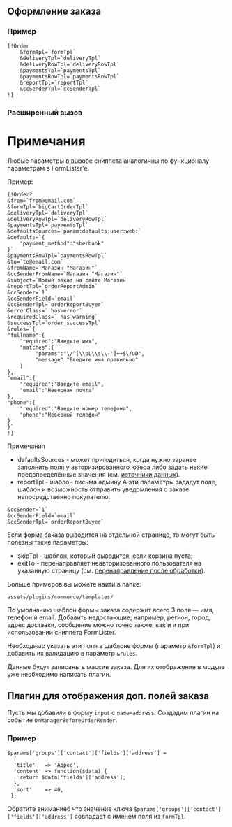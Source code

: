 ## Оформление заказа ##

### Пример ###
```
[!Order
    &formTpl=`formTpl`
    &deliveryTpl=`deliveryTpl`
    &deliveryRowTpl=`deliveryRowTpl`
    &paymentsTpl=`paymentsTpl`
    &paymentsRowTpl=`paymentsRowTpl`
    &reportTpl=`reportTpl`
    &ccSenderTpl=`ccSenderTpl`
!]
```
### Расширенный вызов
# Примечания #
Любые параметры в вызове сниппета аналогичны по функционалу параметрам в FormLister'е.

Пример:

```
[!Order?
&from=`from@email.com`
&formTpl=`bigCartOrderTpl`
&deliveryTpl=`deliveryTpl`
&deliveryRowTpl=`deliveryRowTpl`
&paymentsTpl=`paymentsTpl`
&defaultsSources=`param:defaults;user:web:`
&defaults=`{
    "payment_method":"sberbank"
}`
&paymentsRowTpl=`paymentsRowTpl`
&to=`to@email.com`
&fromName=`Магазин "Магазин"`
&ccSenderFromName=`Магазин "Магазин"`					
&subject=`Новый заказ на сайте Магазин`
&reportTpl=`orderReportAdmin`
&ccSender=`1`
&ccSenderField=`email`
&ccSenderTpl=`orderReportBuyer`
&errorClass=` has-error`
&requiredClass=` has-warning`
&successTpl=`order_successTpl`
&rules=`{
"fullname":{
    "required":"Введите имя",
    "matches":{
         "params":"\/^[\\pL\\s\\-']++$\/uD",
         "message":"Введите имя правильно"
    }
},
"email":{
    "required":"Введите email",
    "email":"Неверная почта"
},
"phone":{
    "required":"Введите номер телефона",
    "phone":"Неверный телефон"
}
}`
!]
```
Примечания

* defaultsSources - может пригодиться, когда нужно заранее заполнить поля у авторизированного юзера либо задать некие предопределённые значения (см. [источники данных](https://docs.evo.im/04_extras/formlister/020_parametry.html)).
* reportTpl - шаблон письма админу
А эти параметры зададут поле, шаблон и возможность отправить уведомления о заказе непосредственно покупателю.
```
&ccSender=`1`
&ccSenderField=`email`
&ccSenderTpl=`orderReportBuyer`
```
Если форма заказа выводится на отдельной странице, то могут быть полезны такие параметры:
* skipTpl - шаблон, который выводится, если корзина пуста;
* exitTo - перенаправляет неавторизованного пользователя на указанную страницу (см. [перенаправление после обработки](https://docs.evo.im/04_extras/formlister/020_parametry.html)).

Больше примеров вы можете найти в папке:
```
assets/plugins/commerce/templates/
```

По умолчанию шаблон формы заказа содержит всего 3 поля — имя, телефон и email. Добавить недостающие, например, регион, город, адрес доставки, сообщение можно точно также, как и и при использовании сниппета FormLister.

Необходимо указать эти поля в шаблоне формы (параметр `&formTpl`) и добавить их валидацию в параметр `&rules`.

Данные будут записаны в массив заказа. Для их отображения в модуле уже необходимо написать плагин.

## Плагин для отображения доп. полей заказа ##
Пусть мы добавили в форму `input` с `name=address`.
Создадим плагин на событие `OnManagerBeforeOrderRender`.

### Пример ###
```
$params['groups']['contact']['fields']['address'] = 
  [
  'title'   => 'Адрес',
  'content' => function($data) {
    return $data['fields']['address'];
  },
  'sort'    => 40,
 ];
 ```
Обратите вниманиеб что значение ключа `$params['groups']['contact']['fields']['address']` совпадает с именем поля из `formTpl`.
